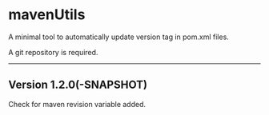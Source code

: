 # mavenUtils

A minimal tool to automatically update version tag in pom.xml files.

A git repository is required.

---
## Version 1.2.0(-SNAPSHOT)

Check for maven revision variable added.
